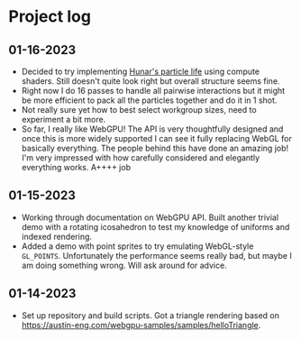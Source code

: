 # Project log

## 01-16-2023

* Decided to try implementing [Hunar's particle life](https://github.com/hunar4321/particle-life) using compute shaders.  Still doesn't quite look right but overall structure seems fine.
* Right now I do 16 passes to handle all pairwise interactions but it might be more efficient to pack all the particles together and do it in 1 shot.
* Not really sure yet how to best select workgroup sizes, need to experiment a bit more.
* So far, I really like WebGPU!  The API is very thoughtfully designed and once this is more widely supported I can see it fully replacing WebGL for basically everything.  The people behind this have done an amazing job!  I'm very impressed with how carefully considered and elegantly everything works. A++++ job

## 01-15-2023

* Working through documentation on WebGPU API.  Built another trivial demo with a rotating icosahedron to test my knowledge of uniforms and indexed rendering.
* Added a demo with point sprites to try emulating WebGL-style `GL_POINTS`.  Unfortunately the performance seems really bad, but maybe I am doing something wrong. Will ask around for advice.

## 01-14-2023

* Set up repository and build scripts.  Got a triangle rendering based on https://austin-eng.com/webgpu-samples/samples/helloTriangle.
